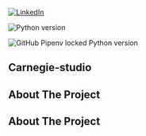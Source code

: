 [![LinkedIn][linkedin-shield]][linkedin-url]


![Python version](https://img.shields.io/label=Python&logo=Python&style=for-the-badge)

![GitHub Pipenv locked Python version](https://img.shields.io/label=Python&logo=Python&style=for-the-badge)

<!-- Carnegie-studio -->
## Carnegie-studio

<!-- ABOUT THE PROJECT -->
## About The Project

<!-- ABOUT THE PROJECT -->
## About The Project

<!-- MARKDOWN LINKS & IMAGES -->
<!-- https://www.markdownguide.org/basic-syntax/#reference-style-links -->

[linkedin-shield]: https://img.shields.io/badge/-LinkedIn-black.svg?style=for-the-badge&logo=linkedin&colorB=0a66c2
[linkedin-url]: https://www.linkedin.com/in/facundo-zerbinatti
